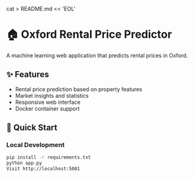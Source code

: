 cat > README.md << 'EOL'
# 🏠 Oxford Rental Price Predictor

A machine learning web application that predicts rental prices in Oxford.

## ✨ Features

- Rental price prediction based on property features
- Market insights and statistics
- Responsive web interface
- Docker container support

## 🚀 Quick Start

### Local Development
```bash
pip install -r requirements.txt
python app.py
Visit http://localhost:5001